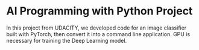 # AI Programming with Python Project

In this project from UDACITY, we developed code for an image classifier built with PyTorch, then convert it into a command line application. GPU is necessary for training the Deep Learning model.
